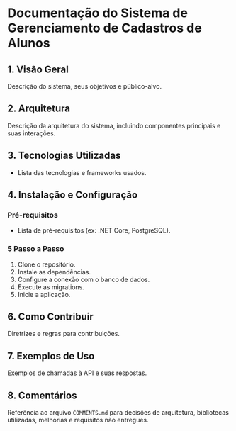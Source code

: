 # Documentação do Sistema de Gerenciamento de Cadastros de Alunos

## 1. Visão Geral
Descrição do sistema, seus objetivos e público-alvo.

## 2. Arquitetura
Descrição da arquitetura do sistema, incluindo componentes principais e suas interações.

## 3. Tecnologias Utilizadas
- Lista das tecnologias e frameworks usados.

## 4. Instalação e Configuração
### Pré-requisitos
- Lista de pré-requisitos (ex: .NET Core, PostgreSQL).

### 5 Passo a Passo
1. Clone o repositório.
2. Instale as dependências.
3. Configure a conexão com o banco de dados.
4. Execute as migrations.
5. Inicie a aplicação.

## 6. Como Contribuir
Diretrizes e regras para contribuições.

## 7. Exemplos de Uso
Exemplos de chamadas à API e suas respostas.

## 8. Comentários
Referência ao arquivo `COMMENTS.md` para decisões de arquitetura, bibliotecas utilizadas, melhorias e requisitos não entregues.